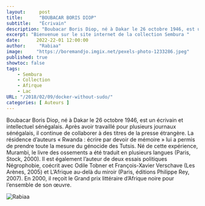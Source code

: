 ```yaml
---
layout:     post
title:      "BOUBACAR BORIS DIOP"
subtitle:   "Écrivain"
description: "Boubacar Boris Diop, né à Dakar le 26 octobre 1946, est un écrivain et intellectuel sénégalais. Après avoir travaillé pour plusieurs journaux sénégalais, il continue de collaborer à des titres de la presse étrangère. La résidence d’auteurs « Rwanda : écrire par devoir de mémoire » lui a permis de prendre toute la mesure du génocide des Tutsis. "
excerpt: "Bienvenue sur le site internet de la collection Sembura "
date:      2022-22-01 12:00:00
author:     "Rabiaa"
image:     "https://boremandjo.imgix.net/pexels-photo-1233286.jpeg"
published: true
showtoc: false 
tags:
    - Sembura
    - Collection
    - Afirque
    - Lac
URL: "/2018/02/09/docker-without-sudo/"
categories: [ Auteurs ]
---
```

Boubacar Boris Diop, né à Dakar le 26 octobre 1946, est un écrivain et intellectuel sénégalais. Après avoir travaillé pour plusieurs journaux sénégalais, il continue de collaborer à des titres de la presse étrangère. La résidence d’auteurs « Rwanda : écrire par devoir de mémoire » lui a permis de prendre toute la mesure du génocide des Tutsis. Né de cette expérience, Murambi, le livre des ossements a été traduit en plusieurs langues (Paris, Stock, 2000). Il est également l’auteur de deux essais politiques Négrophobie, coécrit avec Odile Tobner et François-Xavier Verschave (Les Arènes, 2005) et L’Afrique au-delà du miroir (Paris, éditions Philippe Rey, 2007). En 2000, il reçoit le Grand prix littéraire d’Afrique noire pour l’ensemble de son œuvre.

![Rabiaa](https://boremandjo.imgix.net/Boubacar_Diop_IMG_2389.jpg)